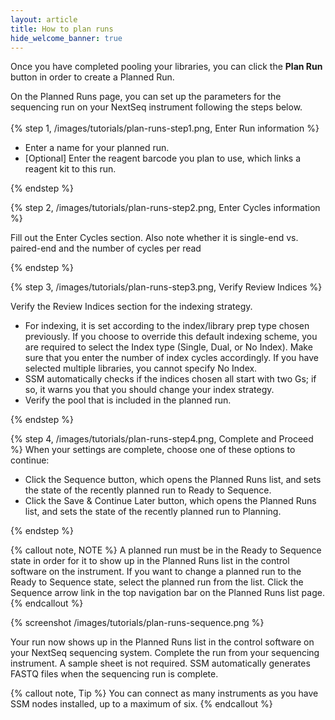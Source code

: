 ```yaml
---
layout: article
title: How to plan runs
hide_welcome_banner: true
---
```


Once you have completed pooling your libraries, you can click the **Plan Run** button in order to create a Planned Run.

On the Planned Runs page, you can set up the parameters for the sequencing run on your NextSeq instrument following the steps below.
<br />
<br />
{% step 1, /images/tutorials/plan-runs-step1.png, Enter Run information %}

- Enter a name for your planned run.
- [Optional] Enter the reagent barcode you plan to use, which links a reagent kit to this run.

{% endstep %}

{% step 2, /images/tutorials/plan-runs-step2.png, Enter Cycles information %}

Fill out the Enter Cycles section.  Also note whether it is single-end vs. paired-end and the number of cycles per read

{% endstep %}

{% step 3, /images/tutorials/plan-runs-step3.png, Verify Review Indices %}

Verify the Review Indices section for the indexing strategy. 

- For indexing, it is set according to the index/library prep type chosen previously. If you choose to override this default indexing scheme, you are required to select the Index type (Single, Dual, or No Index). Make sure that you enter the number of index cycles accordingly. If you have selected multiple libraries, you cannot specify No Index.
- SSM automatically checks if the indices chosen all start with two Gs; if so, it warns you that you should change your index strategy.
- Verify the pool that is included in the planned run.

{% endstep %}

{% step 4, /images/tutorials/plan-runs-step4.png, Complete and Proceed %}
When your settings are complete, choose one of these options to continue:

- Click the Sequence button, which opens the Planned Runs list, and sets the state of the recently planned run to Ready to Sequence.
- Click the Save & Continue Later button, which opens the Planned Runs list, and sets the state of the recently planned run to Planning.

{% endstep %}

{% callout note, NOTE %}
A planned run must be in the Ready to Sequence state in order for it to show up in the Planned Runs list in the control software on the instrument.
If you want to change a planned run to the Ready to Sequence state, select the planned run from the list. Click the Sequence arrow link in the top navigation bar on the Planned Runs list page.
{% endcallout %}

{% screenshot /images/tutorials/plan-runs-sequence.png %}

Your run now shows up in the Planned Runs list in the control software on your NextSeq sequencing system. Complete the run from your sequencing instrument. A sample sheet is not required. SSM automatically generates FASTQ files when the sequencing run is complete.

{% callout note, Tip %}
You can connect as many instruments as you have SSM nodes installed, up to a maximum of six.
{% endcallout %}

